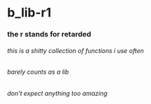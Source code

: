 # b_lib-r1
### the r stands for retarded
###### this is a shitty collection of functions i use often
###### barely counts as a lib
###### don't expect anything too amazing
